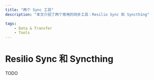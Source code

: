 ```yaml
---
title: "两个 Sync 工具"
description: "本文介绍了两个常用的同步工具：Resilio Sync 和 Syncthing"

tags:
    - Data & Transfer
    - Tools
---
```


# Resilio Sync 和 Syncthing

TODO